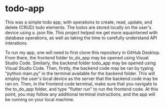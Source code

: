 # todo-app
This was a simple todo app, with operations to create, read, update, and delete (CRUD) todo elements. The todos are stored locally on the user's device using a .json file. This project helped me get more aquaintened with database operations, as well as taking the time to carefully understand API interations.

To run my app, one will need to first clone this repository in GitHub Desktop. From there, the frontend folder to_do_app may be opened using Visual Studio Code. Similarly, the backend folder todo_app may be opened using Visual Studio Code. Then, firstly, the backend code may be ran by typing "python main.py" in the terminal available for the backend folder. This will employ the user's local device as the server that the backend code may be ran on. Then, in the frontend code terminal, make sure that you navigate to the to_do_app folder, and type "flutter run" to run the frontend code. At this point, you may follow any additional terminal instructions, and the app will be running on your local machine.
